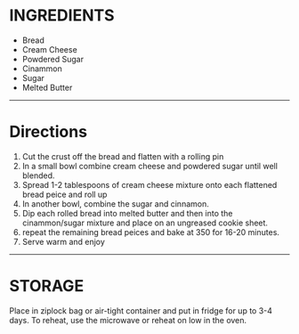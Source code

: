 INGREDIENTS
===============================================================================================================
- Bread
- Cream Cheese
- Powdered Sugar
- Cinammon
- Sugar
- Melted Butter
---------------------------------------------------------------------------------------------------------------
Directions
===============================================================================================================
1. Cut the crust off the bread and flatten with a rolling pin
2. In a small bowl combine cream cheese and powdered sugar until well blended. 
3. Spread 1-2 tablespoons of cream cheese mixture onto each flattened bread peice and roll up
4. In another bowl, combine the sugar and cinnamon. 
5. Dip each rolled bread into melted butter and then into the cinammon/sugar mixture and place on an ungreased cookie sheet.
6. repeat the remaining bread peices and bake at 350 for 16-20 minutes.
7. Serve warm and enjoy
---------------------------------------------------------------------------------------------------------------
STORAGE
===============================================================================================================
Place in ziplock bag or air-tight container and put in fridge for up to 3-4 days. To reheat, use the microwave or reheat on low in the oven.